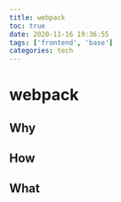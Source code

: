 ```yaml
---
title: webpack
toc: true
date: 2020-11-16 19:36:55
tags: ['frontend', 'base']
categories: tech
---
```


# webpack

## Why

## How

## What


